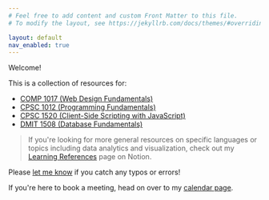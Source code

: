 ```yaml
---
# Feel free to add content and custom Front Matter to this file.
# To modify the layout, see https://jekyllrb.com/docs/themes/#overriding-theme-defaults

layout: default
nav_enabled: true
---
```

Welcome!

This is a collection of resources for:
- [COMP 1017 (Web Design Fundamentals)](./comp1017)
- [CPSC 1012 (Programming Fundamentals)](./cpsc1012)
- [CPSC 1520 (Client-Side Scripting with JavaScript)](./cpsc1520)
- [DMIT 1508 (Database Fundamentals)](./dmit1508)

> If you're looking for more general resources on specific languages or topics including data analytics and visualization, check out my [Learning References](https://mxmarsh.notion.site/Learning-References-7deb3079d68e4ff3ad1af120ef20e13c) page on Notion.

Please [let me know](mailto:dmarsh@nait.ca) if you catch any typos or errors!

If you're here to book a meeting, head on over to my [calendar page](./calendar).